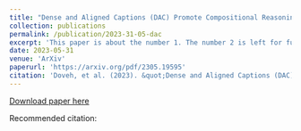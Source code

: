 ```yaml
---
title: "Dense and Aligned Captions (DAC) Promote Compositional Reasoning in VL Models"
collection: publications
permalink: /publication/2023-31-05-dac
excerpt: 'This paper is about the number 1. The number 2 is left for future work.'
date: 2023-05-31
venue: 'ArXiv'
paperurl: 'https://arxiv.org/pdf/2305.19595'
citation: 'Doveh, et al. (2023). &quot;Dense and Aligned Captions (DAC) Promote Compositional Reasoning in VL Models.&quot; <i>ArXiv</i>. 1(1).'
---
```


[Download paper here](https://arxiv.org/pdf/2305.19595)

Recommended citation: 